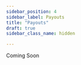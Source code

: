 ```yaml
---
sidebar_position: 4
sidebar_label: Payouts
title: "Payouts"
draft: true
sidebar_class_name: hidden

---
```


Coming Soon